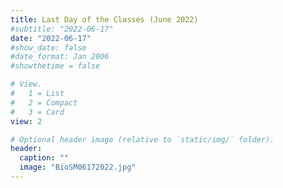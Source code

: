 ```yaml
---
title: Last Day of the Classes (June 2022)
#subtitle: "2022-06-17"
date: "2022-06-17"
#show_date: false
#date_format: Jan 2006
#showthetime = false

# View.
#   1 = List
#   2 = Compact
#   3 = Card
view: 2

# Optional header image (relative to `static/img/` folder).
header:
  caption: ""
  image: "BioSM06172022.jpg"
---
```

